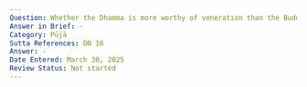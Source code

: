 ```yaml
---
Question: Whether the Dhamma is more worthy of veneration than the Buddha?
Answer in Brief: -
Category: Pūjā
Sutta References: DN 16
Answer: -
Date Entered: March 30, 2025
Review Status: Not started
---
```

